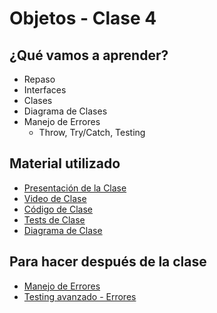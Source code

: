 # Objetos - Clase 4

## ¿Qué vamos a aprender?

* Repaso
* Interfaces
* Clases
* Diagrama de Clases
* Manejo de Errores
  * Throw, Try/Catch, Testing

## Material utilizado

* [Presentación de la Clase](https://docs.google.com/presentation/d/1XZLhedyEArN3CXQ-BKT5ipfnug7SILNQxcYKsNdtw64)
* [Video de Clase]()
* [Código de Clase](https://github.com/pdep-st/seguimiento/blob/main/seguimiento/2025/objetos/practica/clase4.wlk)
* [Tests de Clase](https://github.com/pdep-st/seguimiento/blob/main/seguimiento/2025/objetos/practica/clase4_tests.wtest)
* [Diagrama de Clase](https://github.com/pdep-st/seguimiento/blob/main/seguimiento/2025/objetos/practica/clase4_diagrama.txt)

## Para hacer después de la clase

* [Manejo de Errores](https://docs.google.com/document/d/1T87tmdXv_39RoE_zR7alVFK8TUl-KJYOhdoIsoVTRb4)
* [Testing avanzado - Errores](https://docs.google.com/document/d/1caDE_mlP1QMfzyVpyvh-tKshjAeYLXBkXDYrTX5zFUI/edit#heading=h.7sv3oi2x4mki)